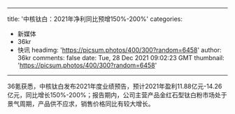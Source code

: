 
---
title: '中核钛白：2021年净利同比预增150%-200%'
categories: 
 - 新媒体
 - 36kr
 - 快讯
headimg: 'https://picsum.photos/400/300?random=6458'
author: 36kr
comments: false
date: Tue, 28 Dec 2021 09:02:23 GMT
thumbnail: 'https://picsum.photos/400/300?random=6458'
---

<div>   
36氪获悉，中核钛白发布2021年度业绩预告，预计2021年盈利11.88亿元-14.26亿元，同比增长150%-200%；报告期内，公司主营产品金红石型钛白粉市场处于景气周期，产品供不应求，销售价格同比有较大增长。  
</div>
            